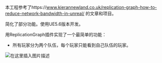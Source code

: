 本工程参考了https://www.kierannewland.co.uk/replication-graph-how-to-reduce-network-bandwidth-in-unreal/
的文章和项目。

简化了部分功能。使用UE5.6版本开发。

用ReplicationGraph插件实现了一个最简单的功能：
- 所有玩家分为两个队伍，每个玩家只能看到自己队伍的玩家。

![在这里插入图片描述](https://i-blog.csdnimg.cn/direct/2798c639428a4f88993fde52c92a3695.png)


